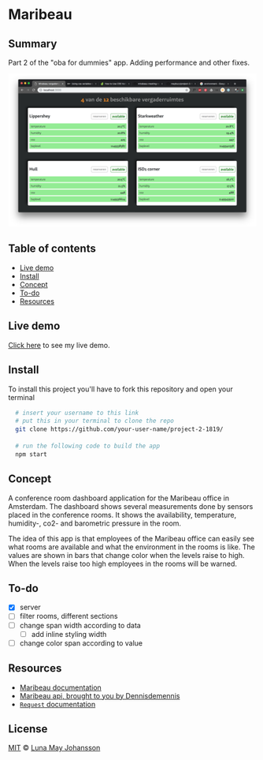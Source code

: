 # Maribeau

## Summary
Part 2 of the "oba for dummies" app. Adding performance and other fixes.

![vergaderruimtes](/img/vergaderruimtes.png)

## Table of contents
- [Live demo](#Live-demo)
- [Install](#Install)
- [Concept](#Concept)
- [To-do](#To-do)
- [Resources](#Resources)

## Live demo
[Click here](...) to see my live demo.

## Install
To install this project you'll have to fork this repository and open your terminal
```bash
  # insert your username to this link
  # put this in your terminal to clone the repo
  git clone https://github.com/your-user-name/project-2-1819/

  # run the following code to build the app
  npm start
```

## Concept
A conference room dashboard application for the Maribeau office in Amsterdam. The dashboard shows several measurements done by sensors placed in the conference rooms. It shows the availability, temperature, humidity-, co2- and barometric pressure in the room.

The idea of this app is that employees of the Maribeau office can easily see what rooms are available and what the environment in the rooms is like. The values are shown in bars that change color when the levels raise to high. When the levels raise too high employees in the rooms will be warned.  

## To-do
- [x] server
- [ ] filter rooms, different sections
- [ ] change span width according to data
  - [ ] add inline styling width
- [ ] change color span according to value

## Resources
- [Maribeau documentation](https://bitbucket.org/davebitter/mirabeau-smart-office/src/master/)
- [Maribeau api, brought to you by Dennisdemennis](http://mirabeau.denniswegereef.nl/api/v1/rooms)
- [`Request` documentation](https://github.com/request/request)

## License
[MIT](LICENSE) © [Luna May Johansson](https://github.com/maybuzz)
